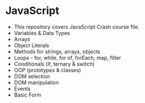 # JavaScript

- This repository covers JavaScript Crash course file.
- Variables & Data Types
- Arrays
- Object Literals
- Methods for strings, arrays, objects
- Loops - for, while, for of, forEach, map, filter
- Conditionals (if, ternary & switch)
- OOP (prototypes & classes)
- DOM selection 
- DOM manipulation
- Events
- Basic Form
